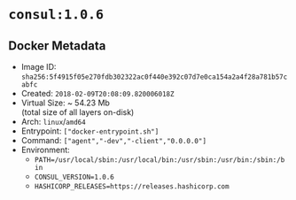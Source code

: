 # `consul:1.0.6`

## Docker Metadata

- Image ID: `sha256:5f4915f05e270fdb302322ac0f440e392c07d7e0ca154a2a4f28a781b57cabfc`
- Created: `2018-02-09T20:08:09.820006018Z`
- Virtual Size: ~ 54.23 Mb  
  (total size of all layers on-disk)
- Arch: `linux`/`amd64`
- Entrypoint: `["docker-entrypoint.sh"]`
- Command: `["agent","-dev","-client","0.0.0.0"]`
- Environment:
  - `PATH=/usr/local/sbin:/usr/local/bin:/usr/sbin:/usr/bin:/sbin:/bin`
  - `CONSUL_VERSION=1.0.6`
  - `HASHICORP_RELEASES=https://releases.hashicorp.com`
